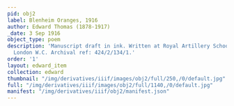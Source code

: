 ```yaml
---
pid: obj2
label: Blenheim Oranges, 1916
author: Edward Thomas (1878-1917)
_date: 3 Sep 1916
object_type: poem
description: 'Manuscript draft in ink. Written at Royal Artillery School, Handel Street,
  London W.C. Archival ref: 424/2/134/1.'
order: '1'
layout: edward_item
collection: edward
thumbnail: "/img/derivatives/iiif/images/obj2/full/250,/0/default.jpg"
full: "/img/derivatives/iiif/images/obj2/full/1140,/0/default.jpg"
manifest: "/img/derivatives/iiif/obj2/manifest.json"
---
```

